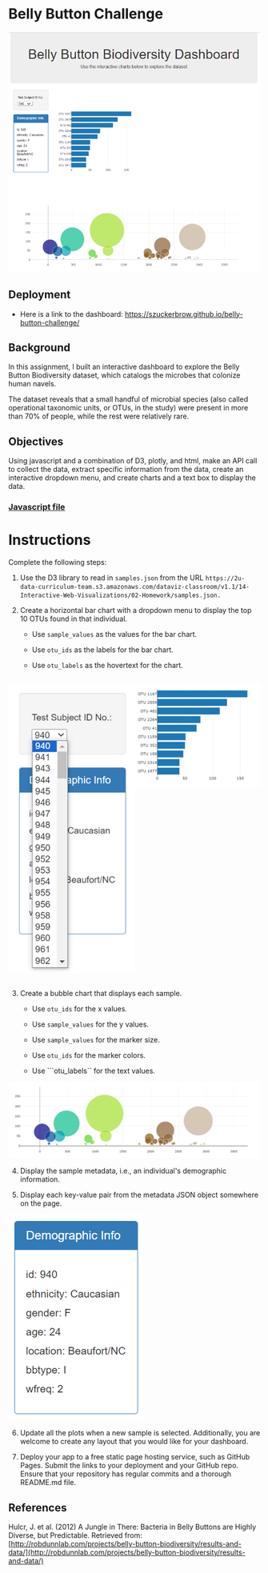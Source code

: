 # Belly Button Challenge

<p align='left'> <img src='images/dashboard.png'></p>

## Deployment
* Here is a link to the dashboard: https://szuckerbrow.github.io/belly-button-challenge/

## Background
In this assignment, I built an interactive dashboard to explore the Belly Button Biodiversity dataset, which catalogs the microbes that colonize human navels.

The dataset reveals that a small handful of microbial species (also called operational taxonomic units, or OTUs, in the study) were present in more than 70% of people, while the rest were relatively rare.

## Objectives
Using javascript and a combination of D3, plotly, and html, make an API call to collect the data, extract specific information from the data, create an interactive dropdown menu, and create charts and a text box to display the data.

### [Javascript file](js/app.js)

# Instructions
Complete the following steps:

1. Use the D3 library to read in ```samples.json``` from the URL ```https://2u-data-curriculum-team.s3.amazonaws.com/dataviz-classroom/v1.1/14-Interactive-Web-Visualizations/02-Homework/samples.json.```

2. Create a horizontal bar chart with a dropdown menu to display the top 10 OTUs found in that individual.

   - Use ```sample_values``` as the values for the bar chart.

   - Use ```otu_ids``` as the labels for the bar chart.

   - Use ```otu_labels``` as the hovertext for the chart.

<div style="display: flex;">
    <div style="flex: 1;">
        <p align='left'> <img src='images/dropdown.png'></p>
    </div>
    <div style="flex: 1;">
        <p align='right'> <img src='images/hbarchart.png'></p>
    </div>
</div>


3. Create a bubble chart that displays each sample.

   - Use ```otu_ids``` for the x values.

   - Use ```sample_values``` for the y values.

   - Use ```sample_values``` for the marker size.

   - Use ```otu_ids``` for the marker colors.

   - Use ```otu_labels`` for the text values.

<p align='center'> <img src='images/bubblechart.png'></p>

4. Display the sample metadata, i.e., an individual's demographic information.

5. Display each key-value pair from the metadata JSON object somewhere on the page.

<p align='left'> <img src='images/metadata.png'></p>

6. Update all the plots when a new sample is selected. Additionally, you are welcome to create any layout that you would like for your dashboard.

7. Deploy your app to a free static page hosting service, such as GitHub Pages. Submit the links to your deployment and your GitHub repo. Ensure that your repository has regular commits and a thorough README.md file.

## References
Hulcr, J. et al. (2012) A Jungle in There: Bacteria in Belly Buttons are Highly Diverse, but Predictable. Retrieved from: [http://robdunnlab.com/projects/belly-button-biodiversity/results-and-data/](http://robdunnlab.com/projects/belly-button-biodiversity/results-and-data/)
